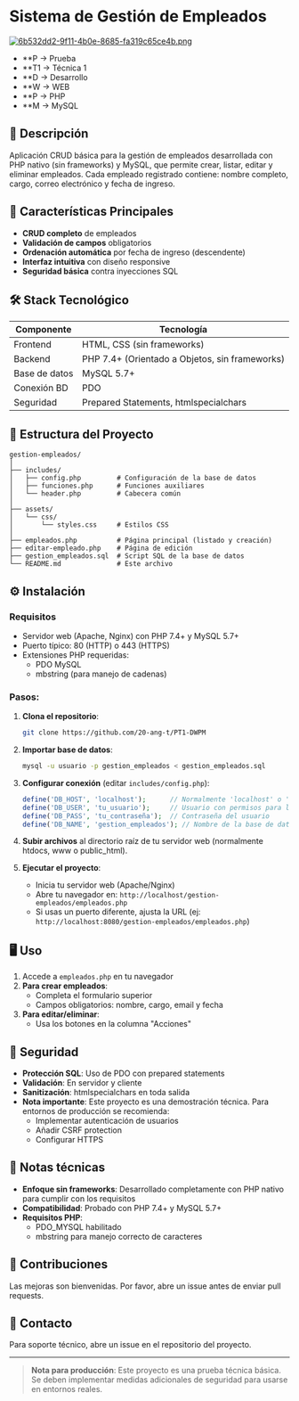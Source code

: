 # Sistema de Gestión de Empleados

[![6b532dd2-9f11-4b0e-8685-fa319c65ce4b.png](https://i.postimg.cc/QCWyX59M/6b532dd2-9f11-4b0e-8685-fa319c65ce4b.png)](https://postimg.cc/H8d2zrtG)


* **P → Prueba
* **T1 → Técnica 1
* **D → Desarrollo
* **W → WEB
* **P → PHP
* **M → MySQL

## 📝 Descripción

Aplicación CRUD básica para la gestión de empleados desarrollada con PHP nativo (sin frameworks) y MySQL, que permite crear, listar, editar y eliminar empleados. Cada empleado registrado contiene: nombre completo, cargo, correo electrónico y fecha de ingreso.

## 🌟 Características Principales

* **CRUD completo** de empleados
* **Validación de campos** obligatorios
* **Ordenación automática** por fecha de ingreso (descendente)
* **Interfaz intuitiva** con diseño responsive
* **Seguridad básica** contra inyecciones SQL

## 🛠️ Stack Tecnológico

| **Componente**  | **Tecnología**                                 |
|-----------------|------------------------------------------------|
| Frontend        | HTML, CSS (sin frameworks)                   |
| Backend         | PHP 7.4+ (Orientado a Objetos, sin frameworks) |
| Base de datos   | MySQL 5.7+                                     |
| Conexión BD     | PDO                                            |
| Seguridad       | Prepared Statements, htmlspecialchars          |

## 📂 Estructura del Proyecto

```
gestion-empleados/
│
├── includes/
│   ├── config.php         # Configuración de la base de datos
│   ├── funciones.php      # Funciones auxiliares
│   └── header.php         # Cabecera común
│
├── assets/
│   └── css/
│       └── styles.css     # Estilos CSS
│
├── empleados.php          # Página principal (listado y creación)
├── editar-empleado.php    # Página de edición
├── gestion_empleados.sql  # Script SQL de la base de datos
└── README.md              # Este archivo
```

## ⚙️ Instalación

### Requisitos
* Servidor web (Apache, Nginx) con PHP 7.4+ y MySQL 5.7+
* Puerto típico: 80 (HTTP) o 443 (HTTPS)
* Extensiones PHP requeridas:
  - PDO MySQL
  - mbstring (para manejo de cadenas)

### Pasos:

1. **Clona el repositorio**:
    ```bash
    git clone https://github.com/20-ang-t/PT1-DWPM
    ```

2. **Importar base de datos**:
   ```bash
   mysql -u usuario -p gestion_empleados < gestion_empleados.sql
   ```

3. **Configurar conexión** (editar `includes/config.php`):
   ```php
   define('DB_HOST', 'localhost');      // Normalmente 'localhost' o '127.0.0.1'
   define('DB_USER', 'tu_usuario');     // Usuario con permisos para la BD
   define('DB_PASS', 'tu_contraseña');  // Contraseña del usuario
   define('DB_NAME', 'gestion_empleados'); // Nombre de la base de datos
   ```

4. **Subir archivos** al directorio raíz de tu servidor web (normalmente htdocs, www o public_html).

5. **Ejecutar el proyecto**:
   - Inicia tu servidor web (Apache/Nginx)
   - Abre tu navegador en: `http://localhost/gestion-empleados/empleados.php`
   - Si usas un puerto diferente, ajusta la URL (ej: `http://localhost:8080/gestion-empleados/empleados.php`)

## 🖥️ Uso

1. Accede a `empleados.php` en tu navegador
2. **Para crear empleados**:
   - Completa el formulario superior
   - Campos obligatorios: nombre, cargo, email y fecha
3. **Para editar/eliminar**:
   - Usa los botones en la columna "Acciones"

## 🔐 Seguridad
* **Protección SQL**: Uso de PDO con prepared statements
* **Validación**: En servidor y cliente
* **Sanitización**: htmlspecialchars en toda salida
* **Nota importante**: Este proyecto es una demostración técnica. Para entornos de producción se recomienda:
  - Implementar autenticación de usuarios
  - Añadir CSRF protection
  - Configurar HTTPS

## 📌 Notas técnicas
* **Enfoque sin frameworks**: Desarrollado completamente con PHP nativo para cumplir con los requisitos
* **Compatibilidad**: Probado con PHP 7.4+ y MySQL 5.7+
* **Requisitos PHP**: 
  - PDO_MYSQL habilitado
  - mbstring para manejo correcto de caracteres

## 🤝 Contribuciones
Las mejoras son bienvenidas. Por favor, abre un issue antes de enviar pull requests.

## 📧 Contacto
Para soporte técnico, abre un issue en el repositorio del proyecto.

---

> **Nota para producción**: Este proyecto es una prueba técnica básica. Se deben implementar medidas adicionales de seguridad para usarse en entornos reales.
